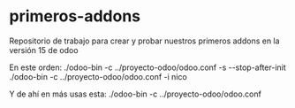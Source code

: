 # primeros-addons
Repositorio de trabajo para crear y probar nuestros primeros addons en la versión 15 de odoo

En este orden:
./odoo-bin -c ../proyecto-odoo/odoo.conf -s --stop-after-init
./odoo-bin -c ../proyecto-odoo/odoo.conf -i nico

Y de ahí en más usas esta:
./odoo-bin -c ../proyecto-odoo/odoo.conf 

